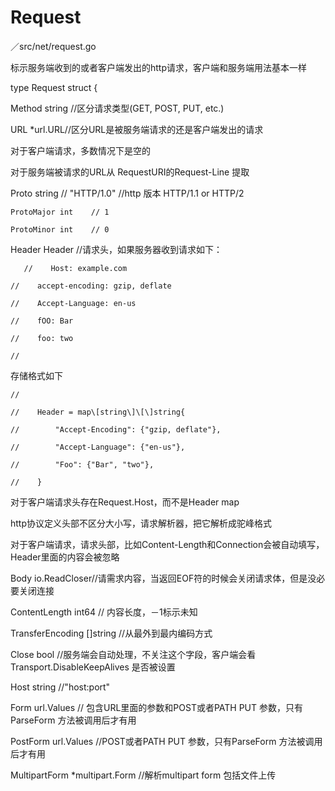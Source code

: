 # Request

／src/net/request.go

标示服务端收到的或者客户端发出的http请求，客户端和服务端用法基本一样

type Request struct {

Method string //区分请求类型\(GET, POST, PUT, etc.\)

URL \*url.URL//区分URL是被服务端请求的还是客户端发出的请求

对于客户端请求，多数情况下是空的

对于服务端被请求的URL从 RequestURI的Request-Line 提取

Proto      string // "HTTP/1.0"  //http 版本 HTTP/1.1 or HTTP/2

```
ProtoMajor int    // 1

ProtoMinor int    // 0
```

Header Header //请求头，如果服务器收到请求如下：

```
   //    Host: example.com

//    accept-encoding: gzip, deflate

//    Accept-Language: en-us

//    fOO: Bar

//    foo: two

//
```

存储格式如下

```
//

//    Header = map\[string\]\[\]string{

//        "Accept-Encoding": {"gzip, deflate"},

//        "Accept-Language": {"en-us"},

//        "Foo": {"Bar", "two"},

//    }
```

对于客户端请求头存在Request.Host，而不是Header map

http协议定义头部不区分大小写，请求解析器，把它解析成驼峰格式

对于客户端请求，请求头部，比如Content-Length和Connection会被自动填写，Header里面的内容会被忽略

Body io.ReadCloser//请需求内容，当返回EOF符的时候会关闭请求体，但是没必要关闭连接

ContentLength int64 // 内容长度，－1标示未知

TransferEncoding \[\]string //从最外到最内编码方式

Close bool //服务端会自动处理，不关注这个字段，客户端会看 Transport.DisableKeepAlives 是否被设置

Host string //"host:port"

Form url.Values  // 包含URL里面的参数和POST或者PATH  PUT 参数，只有ParseForm 方法被调用后才有用

PostForm url.Values //POST或者PATH  PUT 参数，只有ParseForm 方法被调用后才有用

MultipartForm \*multipart.Form //解析multipart form 包括文件上传




